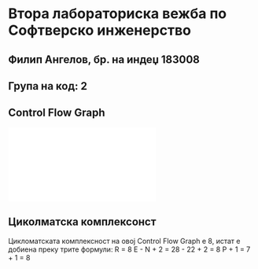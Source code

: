 # Втора лабораториска вежба по Софтверско инженерство

## Филип Ангелов, бр. на индеџ 183008

## Група на код: 2

## Control Flow Graph
![](SI_lab2_183008/CFG1.pdf)

## Циколматска комплексонст 
Цикломатската комплексност на овој Control Flow Graph е 8, истат е добиена 
преку трите формули:
R = 8
E - N + 2 = 28 - 22 + 2 = 8
P + 1 = 7 + 1 = 8

